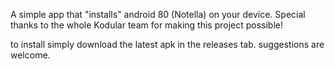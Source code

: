 A simple app that "installs" android 80 (Notella) on your device.
Special thanks to the whole Kodular team for making this project possible!

to install simply download the latest apk in the releases tab.
suggestions are welcome.
